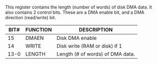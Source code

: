 This register contains the length (number of words) of
disk DMA data. It also contains 2 control bits. These
are a DMA enable bit, and a DMA direction (read/write) bit.


| BIT# | FUNCTION | DESCRIPTION                        |
|---|---|---|
| 15   | DMAEN    | Disk DMA enable                    |
| 14   | WRITE    | Disk write (RAM or disk) if 1      |
| 13-0 | LENGTH   | Length (# of words) of DMA data.   |